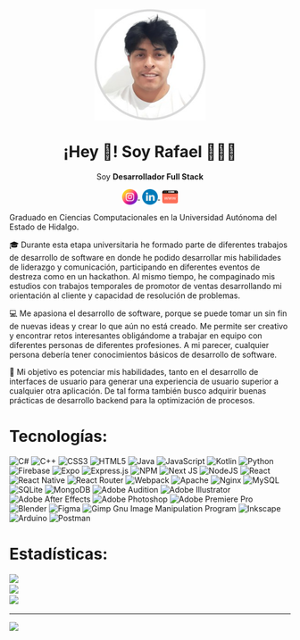 <p align="center" width="300">
   <img align="center" width="200" src="./me.jpg"/>
   <h1 align="center">¡Hey 👋! Soy Rafael 👨🏻‍💻</h1>
</p>

<p align="center">Soy <strong>Desarrollador Full Stack</strong></p>

<p align="center">
   <a href="https://www.instagram.com/rafa_wine/" target="blank" style='margin-right:4px'>
    <img align="center" src="instagram.png" alt="midudev" height="28px" width="28px" />
  </a>
   <a href="https://www.linkedin.com/in/rafael-barrientos-garcia-9934b3244/" target="blank" style='margin-right:4px'>
    <img align="center" src="linkedin.png" alt="midudev" height="28px" width="28px" />
  </a>
  <a href="https://rafiprogramando.tk/" target="blank">
    <img align="center" src="browser.png" alt="midu.dev" height="28px" width="28px" />
  </a>
</p>

Graduado en Ciencias Computacionales en la Universidad Autónoma del Estado de Hidalgo.

🎓 Durante esta etapa universitaria he formado parte de diferentes trabajos de desarrollo de software en donde he podido desarrollar mis habilidades de liderazgo y comunicación, participando en diferentes eventos de destreza como en un hackathon. Al mismo tiempo, he compaginado mis estudios con trabajos temporales de promotor de ventas desarrollando mi orientación al cliente y capacidad de resolución de problemas.

💻 Me apasiona el desarrollo de software, porque se puede tomar un sin fin de nuevas ideas y crear lo que aún no está creado. Me permite ser creativo y encontrar retos interesantes obligándome a trabajar en equipo con diferentes personas de diferentes profesiones. A mi parecer, cualquier persona debería tener conocimientos básicos de desarrollo de software.

🎯 Mi objetivo es potenciar mis habilidades, tanto en el desarrollo de interfaces de usuario para generar una experiencia de usuario superior a cualquier otra aplicación. De tal forma también busco adquirir buenas prácticas de desarrollo backend para la optimización de procesos.

# Tecnologías:
![C#](https://img.shields.io/badge/c%23-%23239120.svg?style=for-the-badge&logo=c-sharp&logoColor=white) ![C++](https://img.shields.io/badge/c++-%2300599C.svg?style=for-the-badge&logo=c%2B%2B&logoColor=white) ![CSS3](https://img.shields.io/badge/css3-%231572B6.svg?style=for-the-badge&logo=css3&logoColor=white) ![HTML5](https://img.shields.io/badge/html5-%23E34F26.svg?style=for-the-badge&logo=html5&logoColor=white) ![Java](https://img.shields.io/badge/java-%23ED8B00.svg?style=for-the-badge&logo=java&logoColor=white) ![JavaScript](https://img.shields.io/badge/javascript-%23323330.svg?style=for-the-badge&logo=javascript&logoColor=%23F7DF1E) ![Kotlin](https://img.shields.io/badge/kotlin-%230095D5.svg?style=for-the-badge&logo=kotlin&logoColor=white) ![Python](https://img.shields.io/badge/python-3670A0?style=for-the-badge&logo=python&logoColor=ffdd54) ![Firebase](https://img.shields.io/badge/firebase-%23039BE5.svg?style=for-the-badge&logo=firebase) ![Expo](https://img.shields.io/badge/expo-1C1E24?style=for-the-badge&logo=expo&logoColor=#D04A37) ![Express.js](https://img.shields.io/badge/express.js-%23404d59.svg?style=for-the-badge&logo=express&logoColor=%2361DAFB) ![NPM](https://img.shields.io/badge/NPM-%23000000.svg?style=for-the-badge&logo=npm&logoColor=white) ![Next JS](https://img.shields.io/badge/Next-black?style=for-the-badge&logo=next.js&logoColor=white) ![NodeJS](https://img.shields.io/badge/node.js-6DA55F?style=for-the-badge&logo=node.js&logoColor=white) ![React](https://img.shields.io/badge/react-%2320232a.svg?style=for-the-badge&logo=react&logoColor=%2361DAFB) ![React Native](https://img.shields.io/badge/react_native-%2320232a.svg?style=for-the-badge&logo=react&logoColor=%2361DAFB) ![React Router](https://img.shields.io/badge/React_Router-CA4245?style=for-the-badge&logo=react-router&logoColor=white) ![Webpack](https://img.shields.io/badge/webpack-%238DD6F9.svg?style=for-the-badge&logo=webpack&logoColor=black) ![Apache](https://img.shields.io/badge/apache-%23D42029.svg?style=for-the-badge&logo=apache&logoColor=white) ![Nginx](https://img.shields.io/badge/nginx-%23009639.svg?style=for-the-badge&logo=nginx&logoColor=white) ![MySQL](https://img.shields.io/badge/mysql-%2300f.svg?style=for-the-badge&logo=mysql&logoColor=white) ![SQLite](https://img.shields.io/badge/sqlite-%2307405e.svg?style=for-the-badge&logo=sqlite&logoColor=white) ![MongoDB](https://img.shields.io/badge/MongoDB-%234ea94b.svg?style=for-the-badge&logo=mongodb&logoColor=white) ![Adobe Audition](https://img.shields.io/badge/Adobe%20Audition-9999FF.svg?style=for-the-badge&logo=Adobe%20Audition&logoColor=white) ![Adobe Illustrator](https://img.shields.io/badge/adobeillustrator-%23FF9A00.svg?style=for-the-badge&logo=adobeillustrator&logoColor=white) ![Adobe After Effects](https://img.shields.io/badge/Adobe%20After%20Effects-9999FF.svg?style=for-the-badge&logo=Adobe%20After%20Effects&logoColor=white) ![Adobe Photoshop](https://img.shields.io/badge/adobephotoshop-%2331A8FF.svg?style=for-the-badge&logo=adobephotoshop&logoColor=white) ![Adobe Premiere Pro](https://img.shields.io/badge/Adobe%20Premiere%20Pro-9999FF.svg?style=for-the-badge&logo=Adobe%20Premiere%20Pro&logoColor=white) ![Blender](https://img.shields.io/badge/blender-%23F5792A.svg?style=for-the-badge&logo=blender&logoColor=white) 	![Figma](https://img.shields.io/badge/figma-%23F24E1E.svg?style=for-the-badge&logo=figma&logoColor=white) ![Gimp Gnu Image Manipulation Program](https://img.shields.io/badge/Gimp-657D8B?style=for-the-badge&logo=gimp&logoColor=FFFFFF) ![Inkscape](https://img.shields.io/badge/Inkscape-e0e0e0?style=for-the-badge&logo=inkscape&logoColor=080A13) ![Arduino](https://img.shields.io/badge/-Arduino-00979D?style=for-the-badge&logo=Arduino&logoColor=white) ![Postman](https://img.shields.io/badge/Postman-FF6C37?style=for-the-badge&logo=postman&logoColor=white)

# Estadísticas:
![](https://github-readme-stats.vercel.app/api?username=rafa-wine&theme=dark&hide_border=false&include_all_commits=false&count_private=false)<br/>
![](https://github-readme-streak-stats.herokuapp.com/?user=rafa-wine&theme=dark&hide_border=false)<br/>
![](https://github-readme-stats.vercel.app/api/top-langs/?username=rafa-wine&theme=dark&hide_border=false&include_all_commits=false&count_private=false&layout=compact)

---
[![](https://visitcount.itsvg.in/api?id=rafa-wine&icon=0&color=0)](https://visitcount.itsvg.in)

<!-- Proudly created with GPRM ( https://gprm.itsvg.in ) -->
